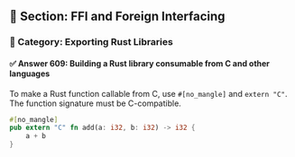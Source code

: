 ## 📘 Section: FFI and Foreign Interfacing  
### 🔹 Category: Exporting Rust Libraries  
#### ✅ Answer 609: Building a Rust library consumable from C and other languages

To make a Rust function callable from C, use `#[no_mangle]` and `extern "C"`. The function signature must be C-compatible.

```rust
#[no_mangle]
pub extern "C" fn add(a: i32, b: i32) -> i32 {
    a + b
}
```
